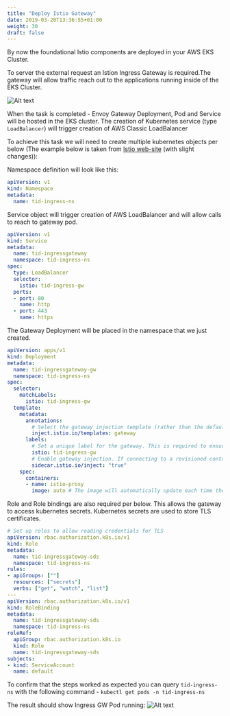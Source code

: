 ```yaml
---
title: "Deploy Istio Gateway"
date: 2019-03-20T13:36:55+01:00
weight: 30
draft: false
---
```


By now the foundational Istio components are deployed in your AWS EKS Cluster.

To server the external request an Istion Ingress Gateway is required.The gateway will allow traffic reach out to the applications running inside of the EKS Cluster.

![Alt text](/images/tetrate-istio-distro/Ingress.png "Ingress GW deployment")

When the task is completed - Envoy Gateway Deployment, Pod and Service will be hosted in the EKS cluster. The creation of Kubernetes service (type `LoadBalancer`) will trigger creation of AWS Classic LoadBalancer

To achieve this task we will need to create multiple kubernetes objects per below (The example below is taken from [Istio web-site](https://istio.io/latest/docs/setup/additional-setup/gateway/#deploying-a-gateway) (with slight changes)):

Namespace definition will look like this:

```yaml
apiVersion: v1
kind: Namespace
metadata:
  name: tid-ingress-ns
```

Service object will trigger creation of AWS LoadBalancer and will allow calls to reach to gateway pod.

```yaml
apiVersion: v1
kind: Service
metadata:
  name: tid-ingressgateway
  namespace: tid-ingress-ns
spec:
  type: LoadBalancer
  selector:
    istio: tid-ingress-gw
  ports:
  - port: 80
    name: http
  - port: 443
    name: https
```

The Gateway Deployment will be placed in the namespace that we just created.

```yaml
apiVersion: apps/v1
kind: Deployment
metadata:
  name: tid-ingressgateway-gw
  namespace: tid-ingress-ns
spec:
  selector:
    matchLabels:
      istio: tid-ingress-gw
  template:
    metadata:
      annotations:
        # Select the gateway injection template (rather than the default sidecar template)
        inject.istio.io/templates: gateway
      labels:
        # Set a unique label for the gateway. This is required to ensure Gateways can select this workload
        istio: tid-ingress-gw
        # Enable gateway injection. If connecting to a revisioned control plane, replace with "istio.io/rev: revision-name"
        sidecar.istio.io/inject: "true"
    spec:
      containers:
      - name: istio-proxy
        image: auto # The image will automatically update each time the pod starts.
```

Role and Role bindings are also required per below. This allows the gateway to access kubernetes secrets. Kubernetes secrets are used to store TLS certificates.

```yaml
# Set up roles to allow reading credentials for TLS
apiVersion: rbac.authorization.k8s.io/v1
kind: Role
metadata:
  name: tid-ingressgateway-sds
  namespace: tid-ingress-ns
rules:
- apiGroups: [""]
  resources: ["secrets"]
  verbs: ["get", "watch", "list"]
---
apiVersion: rbac.authorization.k8s.io/v1
kind: RoleBinding
metadata:
  name: tid-ingressgateway-sds
  namespace: tid-ingress-ns
roleRef:
  apiGroup: rbac.authorization.k8s.io
  kind: Role
  name: tid-ingressgateway-sds
subjects:
- kind: ServiceAccount
  name: default
```

To confirm that the steps worked as expected you can query `tid-ingress-ns` with the following command - `kubectl get pods -n tid-ingress-ns`

The result should show Ingress GW Pod running:
![Alt text](/images/tetrate-istio-distro/GW_Validate.png "Validating GW point")

